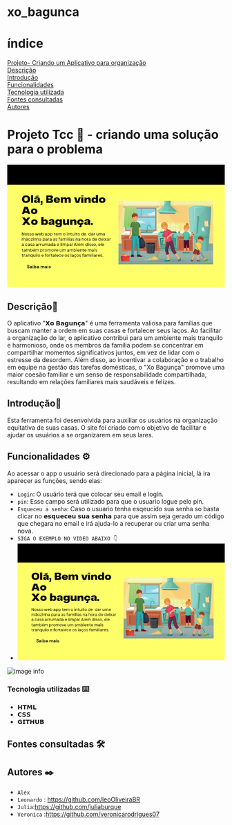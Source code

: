 # xo_bagunca
# índice

[Projeto- Criando um Aplicativo para organização](#projeto--organização-melhoria-em-casa)  
[Descrição](#descri%C3%A7%C3%A3o)  
[Introdução](#introdu%C3%A7%C3%A3o)  
[Funcionalidades](#funcionalidades)  
[Tecnologia utilizada](#tecnologia-utilizadas)  
[Fontes consultadas](#fontes-consultadas)  
[Autores](#autores)  

# Projeto Tcc 🚀 - criando uma solução para o problema

![image info](comentario/inicio.png) 

## Descrição📝
 O aplicativo "𝗫𝗼 𝗕𝗮𝗴𝘂𝗻𝗰̧𝗮" é uma ferramenta valiosa para famílias que buscam manter a ordem em suas casas e fortalecer seus laços. Ao facilitar a organização do lar, o aplicativo contribui para um ambiente mais tranquilo e harmonioso, onde os membros da família podem se concentrar em compartilhar momentos significativos juntos, em vez de lidar com o estresse da desordem. Além disso, ao incentivar a colaboração e o trabalho em equipe na gestão das tarefas domésticas, o "Xo Bagunça" promove uma maior coesão familiar e um senso de responsabilidade compartilhada, resultando em relações familiares mais saudáveis e felizes.

## Introdução📌
Esta ferramenta foi desenvolvida para auxiliar os usuários na organização equitativa de suas casas. O site foi criado com o objetivo de facilitar e ajudar os usuários a se organizarem em seus lares.

## Funcionalidades ⚙️
Ao acessar o app o usuário será direcionado para a página inicial, lá ira aparecer as funções, sendo elas: 
  - `Login`: O usuário terá que colocar seu email e login.
 -  `pin`: Esse campo será utilizado para que o usuario logue pelo pin.
  - `Esqueceu a senha`: Caso o usuario tenha esqeucido sua senha so basta clicar no 𝗲𝘀𝗾𝘂𝗲𝗰𝗲𝘂 𝘀𝘂𝗮 𝘀𝗲𝗻𝗵𝗮 para que assim seja gerado um código que chegara no email e irá ajuda-lo a recuperar ou criar uma senha nova.
 - `SIGA O EXEMPLO NO VIDEO ABAIXO 👇 `
 - ![image info](comentario/inicio.png) 

 
 ![image info](video/gif.gif) 

 ### Tecnologia utilizadas ⌨️ 
* 𝗛𝗧𝗠𝗟
* 𝗖𝗦𝗦
* 𝗚𝗜𝗧𝗛𝗨𝗕

## Fontes consultadas 🛠️


## Autores ✒️
- `Alex`
- `Leonardo` : https://github.com/leoOliveiraBR
- `Julia`:https://github.com/juliaburque
- `Veronica` :https://github.com/veronicarodrigues07





